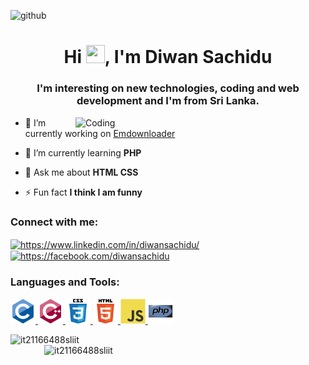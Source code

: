 ![github](https://blogger.googleusercontent.com/img/a/AVvXsEiph1c5iNmnmGC28Bh8bPGm5e0bxWDevECxQ9cu7zRVg1swy3BMmYEy4grA5ifH8QwReO5ZJaXATYixqDLHUMvYFxoKxm4rums-WRMrBzRHbQKmsG30k6vd9TBcOPjR555v9QkXMYi8ps8sqK1RTwt_P7K7_OpKRt-lk2H0uxunLc2_Fuo0PlHqnKxz=s1600)
<h1 align="center">Hi <img src="https://raw.githubusercontent.com/MartinHeinz/MartinHeinz/master/wave.gif" height="29.14px" width="30px">, I'm Diwan Sachidu</h1>
<h3 align="center">I'm interesting on new technologies, coding and web development and I'm from Sri Lanka.</h3>
<img align="right" alt="Coding" width="400" src="https://cdn.dribbble.com/users/1162077/screenshots/3848914/programmer.gif">



- 🔭 I’m currently working on [Emdownloader](https://emdownloader.com/)

- 🌱 I’m currently learning **PHP**

- 💬 Ask me about **HTML CSS**

- ⚡ Fun fact **I think I am funny**

<h3 align="left">Connect with me:</h3>
<p align="left">
<a href="https://linkedin.com/in/diwansachidu/" target="blank"><img align="center" src="https://raw.githubusercontent.com/rahuldkjain/github-profile-readme-generator/master/src/images/icons/Social/linked-in-alt.svg" alt="https://www.linkedin.com/in/diwansachidu/" height="30" width="40" /></a>
<a href="https://facebook.com/diwansachidu" target="blank"><img align="center" src="https://raw.githubusercontent.com/rahuldkjain/github-profile-readme-generator/master/src/images/icons/Social/facebook.svg" alt="https://facebook.com/diwansachidu" height="30" width="40" /></a>
</p>

<h3 align="left">Languages and Tools:</h3>
<p align="left"> <a href="https://www.cprogramming.com/" target="_blank" rel="noreferrer"> <img src="https://raw.githubusercontent.com/devicons/devicon/master/icons/c/c-original.svg" alt="c" width="40" height="40"/> </a> <a href="https://www.w3schools.com/cpp/" target="_blank" rel="noreferrer"> <img src="https://raw.githubusercontent.com/devicons/devicon/master/icons/cplusplus/cplusplus-original.svg" alt="cplusplus" width="40" height="40"/> </a> <a href="https://www.w3schools.com/css/" target="_blank" rel="noreferrer"> <img src="https://raw.githubusercontent.com/devicons/devicon/master/icons/css3/css3-original-wordmark.svg" alt="css3" width="40" height="40"/> </a> <a href="https://www.w3.org/html/" target="_blank" rel="noreferrer"> <img src="https://raw.githubusercontent.com/devicons/devicon/master/icons/html5/html5-original-wordmark.svg" alt="html5" width="40" height="40"/> </a> <a href="https://developer.mozilla.org/en-US/docs/Web/JavaScript" target="_blank" rel="noreferrer"> <img src="https://raw.githubusercontent.com/devicons/devicon/master/icons/javascript/javascript-original.svg" alt="javascript" width="40" height="40"/> </a> <a href="https://www.php.net" target="_blank" rel="noreferrer"> <img src="https://raw.githubusercontent.com/devicons/devicon/master/icons/php/php-original.svg" alt="php" width="40" height="40"/> </a> </p>

<p><img align="left" src="https://github-readme-stats.vercel.app/api/top-langs?username=it21166488sliit&show_icons=true&locale=en&layout=compact" alt="it21166488sliit" /></p>

<p>&nbsp;<img align="right" width="450px" height="165px" src="https://github-readme-stats.vercel.app/api?username=it21166488sliit&show_icons=true&locale=en" alt="it21166488sliit" /></p>
